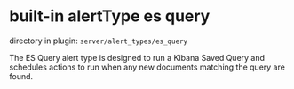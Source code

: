 # built-in alertType es query

directory in plugin: `server/alert_types/es_query`

The ES Query alert type is designed to run a Kibana Saved Query and schedules actions to run when any new documents matching the query are found.

